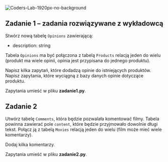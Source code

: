 ![Coders-Lab-1920px-no-background](https://user-images.githubusercontent.com/30623667/104709394-2cabee80-571f-11eb-9518-ea6a794e558e.png)


## Zadanie 1 &ndash; zadania rozwiązywane z wykładowcą

Stwórz nową tabelę `Opinions` zawierającą:

* description: string

Tabela `Opinions` ma być połączona z tabelą `Products` relacją jeden
do wielu (produkt ma wiele opinii, opinia jest przypisana do jednego produktu).

Napisz kilka zapytań, które dodadzą opinie do istniejących produktów. Napisz
zapytania, które wyciągną z bazy danych opinie dotyczące produktu.

Zapytania umieść w pliku **zadanie1.py**.


## Zadanie 2

Utwórz tabelę `Comments`, która będzie pozwalała komentować filmy.
Tabela powinna zawierać pole `content`, które będzie przyjmowało dowolnie długi tekst.
Połącz ją z tabelą `Movies` relacją jeden do wielu (film może mieć wiele komentarzy).

Dodaj kilka komentarzy.

Zapytania umieść w pliku **zadanie2.py**.
